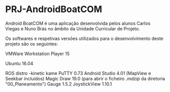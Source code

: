 # PRJ-AndroidBoatCOM

Android BoatCOM é uma aplicação desenvolvida pelos alunos Carlos Viegas e Nuno Brás no âmbito da Unidade Curricular de Projeto.

Os softwares e respetivas versões utilizados para o desenvolvimento deste projeto são os seguintes:

VMWare Workstation Player 15

Ubuntu 16.04

ROS distro -kinetic kame
PuTTY 0.73
Android Studio 4.01 (MapView e Seekbar incluídos)
Magic Draw 19.0 (para abrir o ficheiro *.mdzip* da diretoria "00_Planeamento")
Gauge 1.5.2
JoystickView 1.10.1

